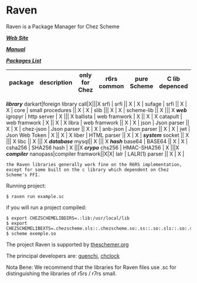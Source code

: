 # Raven
Raven is a Package Manager for Chez Scheme

***[Web Site](http://ravensc.com)***

***[Manual](https://guenchi.gitbooks.io/raven/content/)***

***[Packages List](http://ravensc.com/list)***

 package | description |  only for Chez | r6rs common | pure Scheme | C lib depenced
---------|-------------|----------------|-------------|-------------|----------------
***library***
darkart|foreign library call|X|||X
srfi | srfi || X | X |
sufage | srfi || X | X |
core | small procedures || X | X |
slib ||| X | X |
scheme-lib || X ||| X
***web***
igropyr | http server | X ||| X
ballista | web framwork | X || X | X 
catapult | web framwork | X || X | X 
libra | web framwork || X | X |
json | Json parser || X | X |
chez-json | Json parser || X | X |
anb-json | Json parser || X | X |
jwt | Json Web Token | X || X | X
liber | HTML parser || X | X |
***system***
socket || X ||| X
libc || X ||| X
***database***
mysql|| X ||| X 
***hash***
base64 | BASE64 || X | X |
csha256 | SHA256 hash | X |||X
***crypo***
chs256 | HMAC-SHA256 | X |||X
***compiler***
nanopass|compiler framwork||X|X|
lalr | LALR(1) parser || X | X |

`the Raven libraries generally work fine on the R6RS implementation, except for some built on the c library which dependent on Chez Scheme's FFI.` 


Running project: 

```
$ raven run example.sc
```

if you will run a project compiled:

```
$ export CHEZSCHEMELIBDIRS=.:lib:/usr/local/lib 
$ export CHEZSCHEMELIBEXTS=.chezscheme.sls::.chezscheme.so:.ss::.so:.sls::.so:.scm::.so:.sch::.so:.sc::.so
$ scheme exemple.so
```



The project Raven is supported by [theschemer.org](http://theschemer.org)

The principal developers are: [guenchi](https://github.com/guenchi), [chclock](https://github.com/chclock)

Nota Bene: We recommend that the libraries for Raven files use .sc for distinguishing the libraries of r5rs / r7rs small.





